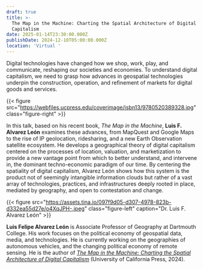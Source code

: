 ```yaml
---
draft: true
title: >-
  The Map in the Machine: Charting the Spatial Architecture of Digital
  Capitalism
date: 2025-01-14T23:30:00.000Z
publishDate: 2024-12-10T05:00:00.000Z
location: 'Virtual '
---
```


Digital technologies have changed how we shop, work, play, and communicate, reshaping our societies and economies. To understand digital capitalism, we need to grasp how advances in geospatial technologies underpin the construction, operation, and refinement of markets for digital goods and services.

{{< figure src="https://webfiles.ucpress.edu/coverimage/isbn13/9780520389328.jpg" class="figure-right" >}}

In this talk, based on his recent book, *The Map in the Machine*, **Luis F. Alvarez León** examines these advances, from MapQuest and Google Maps to the rise of IP geolocation, ridesharing, and a new Earth Observation satellite ecosystem. He develops a geographical theory of digital capitalism centered on the processes of location, valuation, and marketization to provide a new vantage point from which to better understand, and intervene in, the dominant techno-economic paradigm of our time. By centering the spatiality of digital capitalism, Alvarez León shows how this system is the product not of seemingly intangible information clouds but rather of a vast array of technologies, practices, and infrastructures deeply rooted in place, mediated by geography, and open to contestation and change.

{{< figure src="https://assets.tina.io/097f9d05-d307-4978-823b-d332ea55d27e/o4XqJPH-.jpeg" class="figure-left" caption="Dr. Luis F. Alvarez León" >}}

**Luis Felipe Alvarez León** is Associate Professor of Geography at Dartmouth College. His work focuses on the political economy of geospatial data, media, and technologies. He is currently working on the geographies of autonomous vehicles, and the changing political economy of remote sensing. He is the author of *[The Map in the Machine: Charting the Spatial Architecture of Digital Capitalism](https://www.ucpress.edu/books/the-map-in-the-machine/paper)* (University of California Press, 2024).
